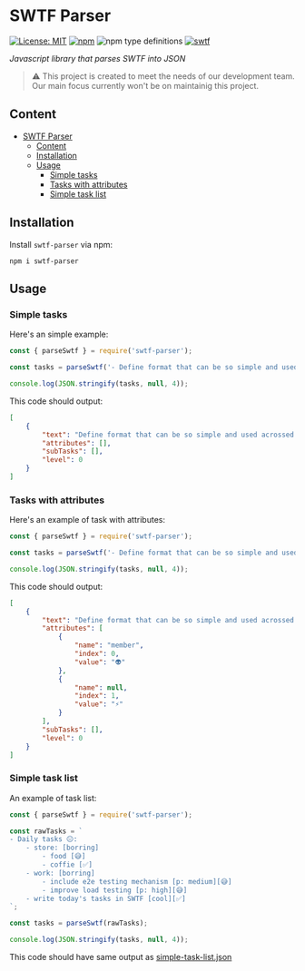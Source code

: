 # SWTF Parser

[![License: MIT](https://img.shields.io/badge/License-MIT-gold.svg)](https://opensource.org/licenses/MIT)
[![npm](https://img.shields.io/npm/v/swtf-parser)](https://www.npmjs.com/package/swtf-parser)
![npm type definitions](https://img.shields.io/npm/types/swtf-parser)
[![swtf](https://img.shields.io/badge/support-SWTF-brightgreen)](https://github.com/the-art-of-dev/swtf)

*Javascript library that parses SWTF into JSON*

> ⚠️ This project is created to meet the needs of our development team. Our main focus currently won't be on maintainig this project.

## Content
- [SWTF Parser](#swtf-parser)
  - [Content](#content)
  - [Installation](#installation)
  - [Usage](#usage)
    - [Simple tasks](#simple-tasks)
    - [Tasks with attributes](#tasks-with-attributes)
    - [Simple task list](#simple-task-list)

## Installation

Install `swtf-parser` via npm:

```
npm i swtf-parser
```

## Usage

### Simple tasks

Here's an simple example:

```js
const { parseSwtf } = require('swtf-parser');

const tasks = parseSwtf('- Define format that can be so simple and used acrossed devices\n');

console.log(JSON.stringify(tasks, null, 4));
```

This code should output:

```json
[
    {
        "text": "Define format that can be so simple and used acrossed devices",
        "attributes": [],
        "subTasks": [],
        "level": 0
    }
]
```

### Tasks with attributes

Here's an example of task with attributes:

```js
const { parseSwtf } = require('swtf-parser');

const tasks = parseSwtf('- Define format that can be so simple and used acrossed devices [member: 👽][⚡]\n');

console.log(JSON.stringify(tasks, null, 4));
```

This code should output:

```json
[
    {
        "text": "Define format that can be so simple and used acrossed devices",
        "attributes": [
            {
                "name": "member",
                "index": 0,
                "value": "👽"
            },
            {
                "name": null,
                "index": 1,
                "value": "⚡"
            }
        ],
        "subTasks": [],
        "level": 0
    }
]
```

### Simple task list

An example of task list:

```js
const { parseSwtf } = require('swtf-parser');

const rawTasks = `
- Daily tasks 😐:
    - store: [borring]
        - food [😅]
        - coffie [✅]
    - work: [borring]
        - include e2e testing mechanism [p: medium][😅]
        - improve load testing [p: high][😅]
    - write today's tasks in SWTF [cool][✅]
`;

const tasks = parseSwtf(rawTasks);

console.log(JSON.stringify(tasks, null, 4));
```

This code should have same output as [simple-task-list.json](./json-examples/simple-task-list.json)
